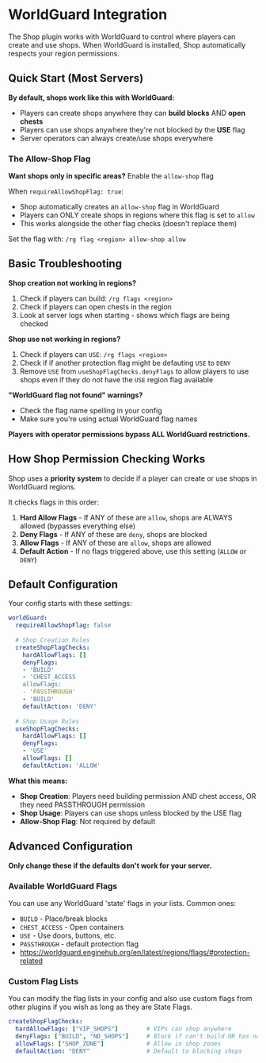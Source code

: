 # WorldGuard Integration

The Shop plugin works with WorldGuard to control where players can create and use shops. When WorldGuard is installed, Shop automatically respects your region permissions.

## Quick Start (Most Servers)

**By default, shops work like this with WorldGuard:**
- Players can create shops anywhere they can **build blocks** AND **open chests**
- Players can use shops anywhere they're not blocked by the **USE** flag
- Server operators can always create/use shops everywhere

### The Allow-Shop Flag

**Want shops only in specific areas?** Enable the `allow-shop` flag 

When `requireAllowShopFlag: true`:
- Shop automatically creates an `allow-shop` flag in WorldGuard
- Players can ONLY create shops in regions where this flag is set to `allow`
- This works alongside the other flag checks (doesn't replace them)

Set the flag with: `/rg flag <region> allow-shop allow`

## Basic Troubleshooting

**Shop creation not working in regions?**
1. Check if players can build: `/rg flags <region>`
2. Check if players can open chests in the region
3. Look at server logs when starting - shows which flags are being checked

**Shop use not working in regions?**
1. Check if players can `USE`: `/rg flags <region>`
2. Check if if another protection flag might be defauting `USE` to `DENY`
3. Remove `USE` from `useShopFlagChecks.denyFlags` to allow players to use shops even if they do not have the `USE` region flag available

**"WorldGuard flag not found" warnings?**
- Check the flag name spelling in your config
- Make sure you're using actual WorldGuard flag names

**Players with operator permissions bypass ALL WorldGuard restrictions.** 

## How Shop Permission Checking Works

Shop uses a **priority system** to decide if a player can create or use shops in WorldGuard regions. 

It checks flags in this order:
1. **Hard Allow Flags** - If ANY of these are `allow`, shops are ALWAYS allowed (bypasses everything else)
2. **Deny Flags** - If ANY of these are `deny`, shops are blocked
3. **Allow Flags** - If ANY of these are `allow`, shops are allowed
4. **Default Action** - If no flags triggered above, use this setting (`ALLOW` or `DENY`)

## Default Configuration

Your config starts with these settings:

```yaml
worldGuard:
  requireAllowShopFlag: false
  
  # Shop Creation Rules
  createShopFlagChecks:
    hardAllowFlags: []
    denyFlags: 
    - 'BUILD'
    - 'CHEST_ACCESS
    allowFlags:
    - 'PASSTHROUGH'
    - 'BUILD'
    defaultAction: 'DENY'
  
  # Shop Usage Rules  
  useShopFlagChecks:
    hardAllowFlags: []
    denyFlags: 
    - 'USE'
    allowFlags: []
    defaultAction: 'ALLOW'
```

**What this means:**
- **Shop Creation**: Players need building permission AND chest access, OR they need PASSTHROUGH permission
- **Shop Usage**: Players can use shops unless blocked by the USE flag
- **Allow-Shop Flag**: Not required by default

## Advanced Configuration

**Only change these if the defaults don't work for your server.**

### Available WorldGuard Flags

You can use any WorldGuard 'state' flags in your lists. Common ones:
- `BUILD` - Place/break blocks
- `CHEST_ACCESS` - Open containers
- `USE` - Use doors, buttons, etc.
- `PASSTHROUGH` - default protection flag
- https://worldguard.enginehub.org/en/latest/regions/flags/#protection-related

### Custom Flag Lists

You can modify the flag lists in your config and also use custom flags from other plugins if you wish as long as they are State Flags.

```yaml
createShopFlagChecks:
  hardAllowFlags: ["VIP_SHOPS"]        # VIPs can shop anywhere
  denyFlags: ["BUILD", "NO_SHOPS"]     # Block if can't build OR has no-shops flag
  allowFlags: ["SHOP_ZONE"]            # Allow in shop zones
  defaultAction: "DENY"                # Default to blocking shops
```
